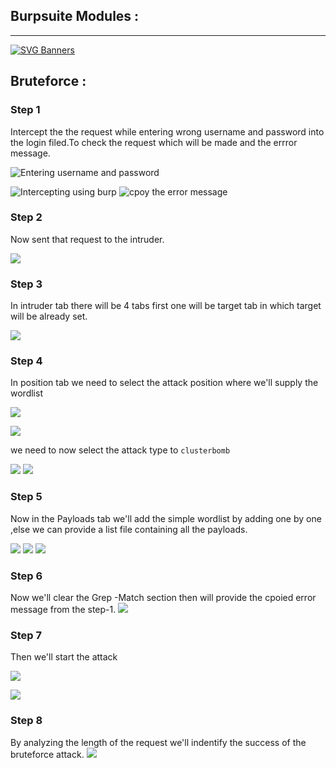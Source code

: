 ## Burpsuite Modules :
---

[![SVG Banners](https://svg-banners.vercel.app/api?type=origin&text1=Bruteforce%20Attack%20🤠&text2=Using%20Burpsuite%20💖&width=800&height=400)](https://github.com/Akshay090/svg-banners)

## Bruteforce :


### Step 1

Intercept the the request while entering wrong username and password into the login filed.To check the request which will be made and the errror message.


![Entering username and password](https://raw.githubusercontent.com/0x48iffy/CSP-Tasks/master/burpsuit/images/1.png)

![Intercepting using burp](https://raw.githubusercontent.com/0x48iffy/CSP-Tasks/master/burpsuit/images/2.png)
![cpoy the error message](https://raw.githubusercontent.com/0x48iffy/CSP-Tasks/master/burpsuit/images/3.png)

### Step 2

Now sent that request to the intruder.

![](https://raw.githubusercontent.com/0x48iffy/CSP-Tasks/master/burpsuit/images/4.png)

### Step 3

In intruder tab there will be 4 tabs first one will be target tab in which target will be already set.

![](https://raw.githubusercontent.com/0x48iffy/CSP-Tasks/master/burpsuit/images/5.png)


### Step 4

In position tab we need to select the attack position where we'll supply the wordlist

![](https://raw.githubusercontent.com/0x48iffy/CSP-Tasks/master/burpsuit/images/6.png)

![](https://raw.githubusercontent.com/0x48iffy/CSP-Tasks/master/burpsuit/images/7.png)


we need to now select the attack type to `clusterbomb`

![](https://raw.githubusercontent.com/0x48iffy/CSP-Tasks/master/burpsuit/images/7.2.png)
![](https://raw.githubusercontent.com/0x48iffy/CSP-Tasks/master/burpsuit/images/10.png)


### Step 5

Now in the Payloads tab we'll add the simple wordlist by adding one by one ,else we can provide a list file containing all the payloads.

![](https://raw.githubusercontent.com/0x48iffy/CSP-Tasks/master/burpsuit/images/9.png)
![](https://raw.githubusercontent.com/0x48iffy/CSP-Tasks/master/burpsuit/images/11.png)
![](https://raw.githubusercontent.com/0x48iffy/CSP-Tasks/master/burpsuit/images/12.png)


### Step 6

Now we'll clear the Grep -Match section then will provide the cpoied error message from the step-1.
![](https://raw.githubusercontent.com/0x48iffy/CSP-Tasks/master/burpsuit/images/13.png)

### Step 7

Then we'll start the attack

![](https://raw.githubusercontent.com/0x48iffy/CSP-Tasks/master/burpsuit/images/attack.png)

![](https://raw.githubusercontent.com/0x48iffy/CSP-Tasks/master/burpsuit/images/15.png)


### Step 8

By analyzing the length of the request we'll indentify the success of the bruteforce attack.
![](https://raw.githubusercontent.com/0x48iffy/CSP-Tasks/master/burpsuit/images/16.png)
